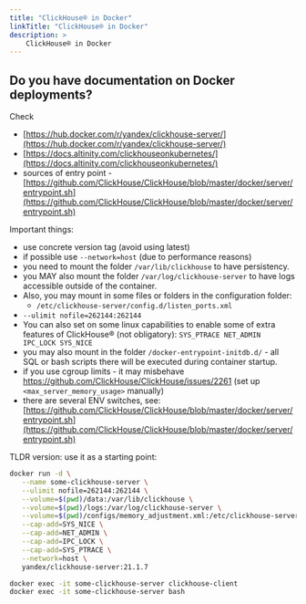 ```yaml
---
title: "ClickHouse® in Docker"
linkTitle: "ClickHouse® in Docker"
description: >
    ClickHouse® in Docker
---
```

## Do you have documentation on Docker deployments?

Check

* [https://hub.docker.com/r/yandex/clickhouse-server/](https://hub.docker.com/r/yandex/clickhouse-server/)
* [https://docs.altinity.com/clickhouseonkubernetes/](https://docs.altinity.com/clickhouseonkubernetes/)
* sources of entry point - [https://github.com/ClickHouse/ClickHouse/blob/master/docker/server/entrypoint.sh](https://github.com/ClickHouse/ClickHouse/blob/master/docker/server/entrypoint.sh)

Important things:

* use concrete version tag (avoid using latest)
* if possible use `--network=host` (due to performance reasons)
* you need to mount the folder `/var/lib/clickhouse` to have persistency.
* you MAY also mount the folder `/var/log/clickhouse-server` to have logs accessible outside of the container.
* Also, you may mount in some files or folders in the configuration folder:
  * `/etc/clickhouse-server/config.d/listen_ports.xml`
* `--ulimit nofile=262144:262144`
* You can also set on some linux capabilities to enable some of extra features of ClickHouse® (not obligatory): `SYS_PTRACE NET_ADMIN IPC_LOCK SYS_NICE`
* you may also mount in the folder `/docker-entrypoint-initdb.d/` - all SQL or bash scripts there will be executed during container startup.
* if you use cgroup limits - it may misbehave https://github.com/ClickHouse/ClickHouse/issues/2261 (set up `<max_server_memory_usage>` manually) 
* there are several ENV switches, see: [https://github.com/ClickHouse/ClickHouse/blob/master/docker/server/entrypoint.sh](https://github.com/ClickHouse/ClickHouse/blob/master/docker/server/entrypoint.sh)

TLDR version: use it as a starting point:

```bash
docker run -d \
   --name some-clickhouse-server \
   --ulimit nofile=262144:262144 \
   --volume=$(pwd)/data:/var/lib/clickhouse \
   --volume=$(pwd)/logs:/var/log/clickhouse-server \
   --volume=$(pwd)/configs/memory_adjustment.xml:/etc/clickhouse-server/config.d/memory_adjustment.xml \
   --cap-add=SYS_NICE \
   --cap-add=NET_ADMIN \
   --cap-add=IPC_LOCK \
   --cap-add=SYS_PTRACE \
   --network=host \
   yandex/clickhouse-server:21.1.7

docker exec -it some-clickhouse-server clickhouse-client
docker exec -it some-clickhouse-server bash
```
